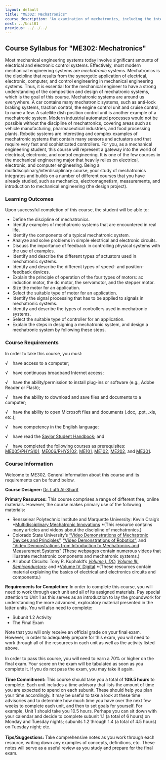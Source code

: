 ```yaml
---
layout: default
title: "ME302: Mechatronics"
course_description: "An examination of mechatronics, including the integration of mechanics, electronics, signal processing, and control systems, signal amplification, data sampling and filtering, machine programming, actuator and motor control, sensors, and robotics."
next: ../Unit01
previous: ../../../
---
```

Course Syllabus for "ME302: Mechatronics"
-----------------------------------------

Most mechanical engineering systems today involve significant amounts of
electrical and electronic control systems. Effectively, most modern
mechanical engineering systems are *mechatronic* systems. Mechatronics
is the discipline that results from the synergetic application of
electrical, electronic, computer, and control engineering in mechanical
engineering systems. Thus, it is essential for the mechanical engineer
to have a strong understanding of the composition and design of
mechatronic systems, which is the goal of this course. Mechatronic
systems are around us everywhere. A car contains many mechatronic
systems, such as anti-lock braking systems, traction control, the engine
control unit and cruise control, to name a few. A satellite dish
position control unit is another example of a mechatronic system. Modern
industrial automated processes would not be possible without the
discipline of mechatronics, covering areas such as vehicle
manufacturing, pharmaceutical industries, and food processing plants.
Robotic systems are interesting and complex examples of mechatronic
systems that contain many sensors and actuators and that require very
fast and sophisticated controllers. For you, as a mechanical engineering
student, this course will represent a gateway into the world of
electrical, electronic, and control engineering. It is one of the few
courses in the mechanical engineering major that heavily relies on
electrical, electronic, and computer engineering. Being a
multidisciplinary/interdisciplinary course, your study of mechatronics
integrates and builds on a number of different courses that you have
already studied, such as mechanics, electromagnetism, measurements, and
introduction to mechanical engineering (the design project).

### Learning Outcomes

Upon successful completion of this course, the student will be able
to:  

-   Define the discipline of mechatronics.
-   Identify examples of mechatronic systems that are encountered in
    real life.
-   Identify the components of a typical mechatronic system.
-   Analyze and solve problems in simple electrical and electronic
    circuits.
-   Discuss the importance of feedback in controlling physical systems
    with the use of examples.
-   Identify and describe the different types of actuators used in
    mechatronic systems.
-   Identify and describe the different types of speed- and
    position-feedback devices.
-   Explain the principle of operation of the four types of motors: ac
    induction motor, the dc motor, the servomotor, and the stepper
    motor.
-   Size the motor for an application.
-   Select the suitable type of motor for an application.
-   Identify the signal processing that has to be applied to signals in
    mechatronic systems.
-   Identify and describe the types of controllers used in mechatronic
    systems.
-   Select the suitable type of controller for an application.
-   Explain the steps in designing a mechatronic system, and design a
    mechatronic system by following these steps.

### Course Requirements

In order to take this course, you must:  
  
 √    have access to a computer;  
  
 √    have continuous broadband Internet access;  
  
 √    have the ability/permission to install plug-ins or software (e.g.,
Adobe Reader or Flash);  
  
 √    have the ability to download and save files and documents to a
computer;  
  
 √    have the ability to open Microsoft files and documents (.doc,
.ppt, .xls, etc.);  
  
 √    have competency in the English language;  
  
 √    have read the [Saylor Student
Handbook](http://www.saylor.org/site/wp-content/uploads/2012/05/Saylor-StudentHandbook.pdf);
and  
  
 √    have completed the following courses as prerequisites:
[ME005/PHYS101](http://www.saylor.org/courses/me005/),
[ME006/PHYS102](http://www.saylor.org/courses/me006/),
[ME101](http://www.saylor.org/courses/me101/),
[ME102](http://www.saylor.org/courses/me102/),
[ME202](http://www.saylor.org/courses/me202/), and
[ME301](http://www.saylor.org/courses/me301/).

### Course Information

Welcome to ME302. General information about this course and its
requirements can be found below.  
  
 **Course Designer:** [Dr. Lutfi
Al-Sharif](http://www.saylor.org/faculty-a-g/#DrLutfiAlSharif)  
  
 **Primary Resources:** This course comprises a range of different free,
online materials. However, the course makes primary use of the following
materials:

-   Rensselear Polytechnic Institute and Marquette University: Kevin
    Craig’s *[Multidisciplinary Mechatronic
    Innovations](http://multimechatronics.com/index.php) *(This resource
    contains many articles and videos about the discipline of
    mechatronics.)
-   Colorado State University’s [“Video Demonstrations of Mechatronic
    Devices and
    Principles”](http://video_demos.colostate.edu/mechatronics/), [“Video
    Demonstrations of
    Robotics”](http://video_demos.colostate.edu/robotics/), and [“Video
    Demonstrations from Introduction to Mechatronics and Measurement
    Systems”](http://mechatronics.colostate.edu/book/video_demos.html) (These
    webpages contain numerous videos that illustrate mechatronic
    components and mechatronic systems.)
-   All about Circuits: Tony R. Kuphaldt’s [*Volume I,
    DC*](http://www.allaboutcircuits.com/vol_1/index.html)*;* [*Volume
    III,
    Semiconductors*](http://www.allaboutcircuits.com/vol_3/index.html)*;*
    and *[Volume IV,
    Di­gital](http://www.allaboutcircuits.com/vol_4/index.html) *(These
    resources contain material explaining the basics of electrical and
    electronics circuits and components.)

**Requirements for Completion:** In order to complete this course, you
will need to work through each unit and all of its assigned materials.
Pay special attention to Unit 1 as this serves as an introduction to lay
the groundwork for understanding the more advanced, exploratory material
presented in the latter units. You will also need to complete:

-   Subunit 1.2 Activity
-   The Final Exam

Note that you will only receive an official grade on your final exam.
However, in order to adequately prepare for this exam, you will need to
work through all of the resources in each unit as well as the activity
listed above.  
    
 In order to pass this course, you will need to earn a 70% or higher on
the final exam. Your score on the exam will be tabulated as soon as you
complete it. If you do not pass the exam, you may take it again.  
    
 **Time Commitment:** This course should take you a total of **109.5
hours** to complete. Each unit includes a time advisory that lists the
amount of time you are expected to spend on each subunit. These should
help you plan your time accordingly. It may be useful to take a look at
these time advisories and to determine how much time you have over the
next few weeks to complete each unit, and then to set goals for
yourself. For example, Unit 1 should take you 10.5 hours. Perhaps you
can sit down with your calendar and decide to complete subunit 1.1 (a
total of 6 hours) on Monday and Tuesday nights; subunits 1.2 through 1.4
(a total of 4.5 hours) on Tuesday night; etc.  
    
 **Tips/Suggestions:** Take comprehensive notes as you work through each
resource, writing down any examples of concepts, definitions, etc. These
notes will serve as a useful review as you study and prepare for the
final exam.  
    

